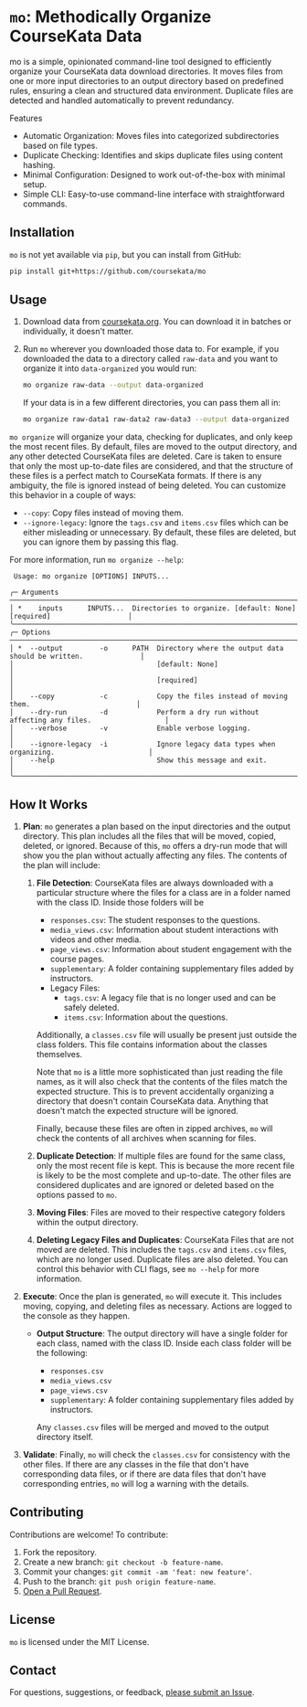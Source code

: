 # `mo`: Methodically Organize CourseKata Data

mo is a simple, opinionated command-line tool designed to efficiently organize your CourseKata data download directories. It moves files from one or more input directories to an output directory based on predefined rules, ensuring a clean and structured data environment. Duplicate files are detected and handled automatically to prevent redundancy.

Features

- Automatic Organization: Moves files into categorized subdirectories based on file types.
- Duplicate Checking: Identifies and skips duplicate files using content hashing.
- Minimal Configuration: Designed to work out-of-the-box with minimal setup.
- Simple CLI: Easy-to-use command-line interface with straightforward commands.

## Installation

`mo` is not yet available via `pip`, but you can install from GitHub:

```bash
pip install git+https://github.com/coursekata/mo
```

## Usage

1. Download data from [coursekata.org](https://coursekata.org). You can download it in batches or individually, it doesn't matter.
2. Run `mo` wherever you downloaded those data to. For example, if you downloaded the data to a directory called `raw-data` and you want to organize it into `data-organized` you would run:

   ```bash
   mo organize raw-data --output data-organized
   ```

   If your data is in a few different directories, you can pass them all in:

   ```bash
   mo organize raw-data1 raw-data2 raw-data3 --output data-organized
   ```

`mo organize` will organize your data, checking for duplicates, and only keep the most recent files. By default, files are moved to the output directory, and any other detected CourseKata files are deleted. Care is taken to ensure that only the most up-to-date files are considered, and that the structure of these files is a perfect match to CourseKata formats. If there is any ambiguity, the file is ignored instead of being deleted. You can customize this behavior in a couple of ways:

- `--copy`: Copy files instead of moving them.
- `--ignore-legacy`: Ignore the `tags.csv` and `items.csv` files which can be either misleading or unnecessary. By default, these files are deleted, but you can ignore them by passing this flag.

For more information, run `mo organize --help`:

```text
 Usage: mo organize [OPTIONS] INPUTS...

╭─ Arguments ───────────────────────────────────────────────────────────────────────────────────────╮
│ *    inputs      INPUTS...  Directories to organize. [default: None] [required]                   │
╰───────────────────────────────────────────────────────────────────────────────────────────────────╯
╭─ Options ─────────────────────────────────────────────────────────────────────────────────────────╮
│ *  --output         -o      PATH  Directory where the output data should be written.              │
│                                   [default: None]                                                 │
│                                   [required]                                                      │
│    --copy           -c            Copy the files instead of moving them.                          │
│    --dry-run        -d            Perform a dry run without affecting any files.                  │
│    --verbose        -v            Enable verbose logging.                                         │
│    --ignore-legacy  -i            Ignore legacy data types when organizing.                       │
│    --help                         Show this message and exit.                                     │
╰───────────────────────────────────────────────────────────────────────────────────────────────────╯
```

## How It Works

1. **Plan**: `mo` generates a plan based on the input directories and the output directory. This plan includes all the files that will be moved, copied, deleted, or ignored. Because of this, `mo` offers a dry-run mode that will show you the plan without actually affecting any files. The contents of the plan will include:

   1. **File Detection**: CourseKata files are always downloaded with a particular structure where the files for a class are in a folder named with the class ID. Inside those folders will be

      - `responses.csv`: The student responses to the questions.
      - `media_views.csv`: Information about student interactions with videos and other media.
      - `page_views.csv`: Information about student engagement with the course pages.
      - `supplementary`: A folder containing supplementary files added by instructors.
      - Legacy Files:
        - `tags.csv`: A legacy file that is no longer used and can be safely deleted.
        - `items.csv`: Information about the questions.

      Additionally, a `classes.csv` file will usually be present just outside the class folders. This file contains information about the classes themselves.

      Note that `mo` is a little more sophisticated than just reading the file names, as it will also check that the contents of the files match the expected structure. This is to prevent accidentally organizing a directory that doesn't contain CourseKata data. Anything that doesn't match the expected structure will be ignored.

      Finally, because these files are often in zipped archives, `mo` will check the contents of all archives when scanning for files.

   2. **Duplicate Detection**: If multiple files are found for the same class, only the most recent file is kept. This is because the more recent file is likely to be the most complete and up-to-date. The other files are considered duplicates and are ignored or deleted based on the options passed to `mo`.
   3. **Moving Files**: Files are moved to their respective category folders within the output directory.
   4. **Deleting Legacy Files and Duplicates**: CourseKata Files that are not moved are deleted. This includes the `tags.csv` and `items.csv` files, which are no longer used. Duplicate files are also deleted. You can control this behavior with CLI flags, see `mo --help` for more information.

2. **Execute**: Once the plan is generated, `mo` will execute it. This includes moving, copying, and deleting files as necessary. Actions are logged to the console as they happen.

   - **Output Structure**: The output directory will have a single folder for each class, named with the class ID. Inside each class folder will be the following:

     - `responses.csv`
     - `media_views.csv`
     - `page_views.csv`
     - `supplementary`: A folder containing supplementary files added by instructors.

     Any `classes.csv` files will be merged and moved to the output directory itself.

3. **Validate**: Finally, `mo` will check the `classes.csv` for consistency with the other files. If there are any classes in the file that don't have corresponding data files, or if there are data files that don't have corresponding entries, `mo` will log a warning with the details.

## Contributing

Contributions are welcome! To contribute:

1. Fork the repository.
2. Create a new branch: `git checkout -b feature-name`.
3. Commit your changes: `git commit -am 'feat: new feature'`.
4. Push to the branch: `git push origin feature-name`.
5. [Open a Pull Request](https://github.com/coursekata/mo/pulls).

## License

`mo` is licensed under the MIT License.

## Contact

For questions, suggestions, or feedback, [please submit an Issue](https://github.com/coursekata/mo/issues).
